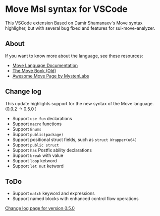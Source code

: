 # Move Msl syntax for VSCode

This VSCode extension Based on Damir Shamanaev's Move syntax highligher, but with several bug fixed and features for sui-move-analyzer.

## About
If you want to know more about the language, see these resources:

- [Move Language Documentation](https://move-language.github.io/move/)
- [The Move Book (Old)](https://move-book.com)
- [Awesome Move Page by MystenLabs](https://github.com/MystenLabs/awesome-move)

## Change log
This update highlights support for the new syntax of the Move language.
(0.0.2 -> 0.5.0 )
- Support `use fun` declarations
- Support `macro` functions
- Support `Enums`
- Support `public(package)`
- Support positional struct fields, such as `struct Wrapper(u64)`
- Support `public struct`
- Support `has` Postfix ability declarations 
- Support `break` with value
- Support `loop` ketword
- Support `let mut` ketword

## ToDo 
- Support `match` keyword and expressions
- Support named blocks with enhanced control flow operations

[Change log page for version 0.5.0](https://github.com/movebit/move-msl-syx/blob/dev/CHANGELOG.md)